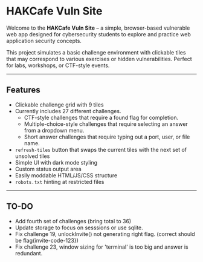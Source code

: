 # HAKCafe Vuln Site

Welcome to the **HAKCafe Vuln Site** – a simple, browser-based vulnerable web app designed for cybersecurity students to explore and practice web application security concepts.

This project simulates a basic challenge environment with clickable tiles that may correspond to various exercises or hidden vulnerabilities. Perfect for labs, workshops, or CTF-style events.

---

## Features

- Clickable challenge grid with 9 tiles
- Currently includes 27 different challenges.
  - CTF-style challenges that require a found flag for completion.
  - Multiple-choice-style challenges that require selecting an answer from a dropdown menu.
  - Short answer challenges that require typing out a port, user, or file name.
- `refresh-tiles` button that swaps the current tiles with the next set of unsolved tiles
- Simple UI with dark mode styling
- Custom status output area
- Easily moddable HTML/JS/CSS structure
- `robots.txt` hinting at restricted files

---

## TO-DO

- Add fourth set of challenges (bring total to 36)
- Update storage to focus on sesssions or use sqlite.
- Fix challenge 19, unlockInvite() not generating right flag. (correct should be flag{invite-code-123})
- Fix challenge 23, window sizing for 'terminal' is too big and answer is redundant.
